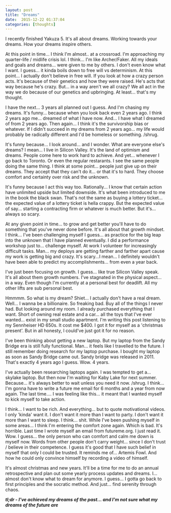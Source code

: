 ```yaml
---
layout: post
title: "Dreams"
date:  2015-12-22 01:37:04
categories: [thoughts]
---
```

I recently finished Yakuza 5. It's all about dreams. Working towards your dreams. How your dreams inspire others.

At this point in time... I think I'm almost.. at a crossroad. I'm approaching my quarter-life / midlife crisis lol. I think... I'm like Archer/Faker. All my ideals and goals and dreams... were given to me by others. I don't even know what I want. I guess... it kinda boils down to free will vs determinism. At this point... I actually don't believe in free will. If you look at how a crazy person acts. It's because of their genetics and how they were raised. He's acts that way because he's crazy. But... in a way aren't we all crazy? We all act in the way we do because of our genetics and upbringing. At least... that's my thought. 

I have the next... 3 years all planned out I guess. And I'm chasing my dreams. It's funny... because when you look back even 2 years ago. I think 2 years ago me... dreamed of what I have now. And... I have what I dreamed of from 2 years ago. Then again... I think it's the survivorship bias or whatever. If I didn't succeed in my dreams from 2 years ago... my life would probably be radically different and I'd be homeless or something. /shrug.

It's funny because... I look around... and I wonder. What are everyone else's dreams? I mean... I live in Silicon Valley. It's the land of optimism and dreams. People come here to work hard to achieve. And yet... whenever I go back to Toronto. Or even the regular restarants. I see the same people doing the same thing. I think at some point... people just give up on their dreams. They accept that they can't do it... or that it's to hard. They choose comfort and certainty over risk and the unknown.

It's funny because I act this way too. Rationally... I know that certain action have unlimited upside but limited downside. It's what been introduced to me in the book the black swan. That's not the same as buying a lottery ticket... the expected value of a lottery ticket is hella crappy. But the expected value of say... starting a contracting firm or whatever is much better. But it's... always so scary.

At any given point in time... to grow and get better you'll have to do something that you've never done before. It's all about that growth mindset. I think... I've been challenging myself I guess... as practice for the big leap into the unknown that I have planned eventually. I did a performance workshop just to... challenge myself. At work I volunteer for increasingly difficult tasks. Man... my deploys are getting farther and farther apart cause my work is getting big and crazy. It's scary...I mean... I definitely wouldn't have been able to predict my accomplishments... from even a year back.

I've just been focusing on growth. I guess... like true Silicon Valley speak. It's all about them growth numbers. I've stagnated in the physical aspect... in a way. Even though I'm currently at a personal best for deadlift. All my other lifts are sub personal best. 

Hmmmm. So what is my dream? Shiet... I actually don't have a real dream. Well... I wanna be a billionaire. So freaking bad. Buy all of the things I never had. But looking around my room. I already purchased everything that I want. Short of owning real estate and a car... all the toys that I've ever wanted... exist in my small studio apartment. I'm writing this post listening to my Sennheiser HD 650s. It cost me $400. I got it for myself as a 'christmas present'. But in all honesty, I could've just got it for no reason.

I've been thinking about getting a new laptop. But my laptop from the Sandy Bridge era is still fully functional. Man... it feels like I travelled to the future. I still remember doing research for my laptop purchase. I bought my laptop as soon as Sandy Bridge came out. Sandy bridge was released in 2011. That's exactly 4 years ago I guess. Wow. 4 years.

I've actually been researching laptops again. I was tempted to get a... skylake laptop. But then now I'm waiting for Kaby Lake for next summer. Because... it's always better to wait unless you need it now. /shrug. I think... I'm gonna have to write a future me email for 6 months and a year from now again. The last time.... I was feeling like this... it meant that I wanted myself to kick myself to take action.

I think... I want to be rich. And everything... but to quote motivational videos. I only 'kinda' want it. I don't want it more than I want to party. I don't want it more than I want to sleep. I think... shit. While I've been pushing myself in some areas... I think I'm entering the comfort zone again. Which is bad. It's horrible. Last time I wrote myself an email from futureme.org. I just read it. Wow. I guess... the only person who can comfort and calm me down is myself now. Words from other people don't carry weight... since I don't trust / believe in their competence. I guess it's good that I have such belief in myself that only I could be trusted. It reminds me of... Artemis Fowl. And how he could only convince himself by recording a video of himself.

It's almost christmas and new years. It'll be a time for me to do an annual retrospective and plan out some yearly process updates and dreams. I... almost don't know what to dream for anymore. I guess... I gotta go back to first principles and the socratic method. And just... find serenity through chaos.

***tl;dr - I've achieved my dreams of the past... and I'm not sure what my dreams of the future are***
